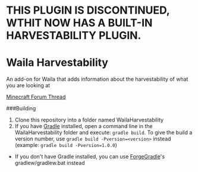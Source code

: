 # THIS PLUGIN IS DISCONTINUED, WTHIT NOW HAS A BUILT-IN HARVESTABILITY PLUGIN.

Waila Harvestability
====================

An add-on for Waila that adds information about the harvestability of what you are looking at

[Minecraft Forum Thread](http://www.minecraftforum.net/forums/mapping-and-modding/minecraft-mods/1295067-waila-harvestability-how-can-i-harvest-what-im)

###Building

1. Clone this repository into a folder named WailaHarvestability
2. If you have [Gradle](http://www.gradle.org/) installed, open a command line in the WailaHarvestability folder and execute: ```gradle build```. To give the build a version number, use ```gradle build -Pversion=<version>``` instead (example: ```gradle build -Pversion=1.0.0```)
 * If you don't have Gradle installed, you can use [ForgeGradle](http://www.minecraftforge.net/forum/index.php?topic=14048.0)'s gradlew/gradlew.bat instead
